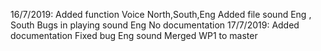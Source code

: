 16/7/2019:
	Added function Voice North,South,Eng
	Added file sound Eng , South
	Bugs in playing sound Eng
	No documentation
17/7/2019:
	Added documentation
	Fixed bug Eng sound
	Merged WP1 to master
